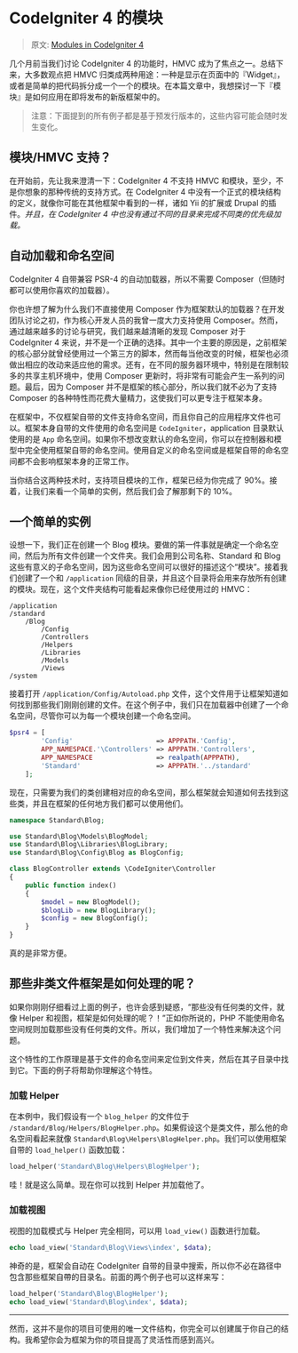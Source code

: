 # CodeIgniter 4 的模块

> 原文: [Modules in CodeIgniter 4](http://blog.newmythmedia.com/blog/show/2016-03-15_Modules_in_CodeIgniter_4)

几个月前当我们讨论 CodeIgniter 4 的功能时，HMVC 成为了焦点之一。总结下来，大多数观点把 HMVC 归类成两种用途：一种是显示在页面中的『Widget』，或者是简单的把代码拆分成一个一个的模块。在本篇文章中，我想探讨一下『模块』是如何应用在即将发布的新版框架中的。

> 注意：下面提到的所有例子都是基于预发行版本的，这些内容可能会随时发生变化。

## 模块/HMVC 支持？

在开始前，先让我来澄清一下：CodeIgniter 4 不支持 HMVC 和模块，至少，不是你想象的那种传统的支持方式。在 CodeIgniter 4 中没有一个正式的模块结构的定义，就像你可能在其他框架中看到的一样，诸如 Yii 的扩展或 Drupal 的插件。*并且，在 CodeIgniter 4 中也没有通过不同的目录来完成不同类的优先级加载。*

## 自动加载和命名空间

CodeIgniter 4 自带兼容 PSR-4 的自动加载器，所以不需要 Composer（但随时都可以使用你喜欢的加载器）。

你也许想了解为什么我们不直接使用 Composer 作为框架默认的加载器？在开发团队讨论之初，作为核心开发人员的我曾一度大力支持使用 Composer。然而，通过越来越多的讨论与研究，我们越来越清晰的发现 Composer 对于 CodeIgniter 4 来说，并不是一个正确的选择。其中一个主要的原因是，之前框架的核心部分就曾经使用过一个第三方的脚本，然而每当他改变的时候，框架也必须做出相应的改动来适应他的需求。还有，在不同的服务器环境中，特别是在限制较多的共享主机环境中，使用 Composer 更新时，将非常有可能会产生一系列的问题。最后，因为 Composer 并不是框架的核心部分，所以我们就不必为了支持 Composer 的各种特性而花费大量精力，这使我们可以更专注于框架本身。

在框架中，不仅框架自带的文件支持命名空间，而且你自己的应用程序文件也可以。框架本身自带的文件使用的命名空间是 `CodeIgniter`，application 目录默认使用的是 `App` 命名空间。如果你不想改变默认的命名空间，你可以在控制器和模型中完全使用框架自带的命名空间。使用自定义的命名空间或是框架自带的命名空间都不会影响框架本身的正常工作。

当你结合这两种技术时，支持项目模块的工作，框架已经为你完成了 90%。接着，让我们来看一个简单的实例，然后我们会了解那剩下的 10%。

## 一个简单的实例

设想一下，我们正在创建一个 Blog 模块。要做的第一件事就是确定一个命名空间，然后为所有文件创建一个文件夹。我们会用到公司名称、Standard 和 Blog 这些有意义的子命名空间，因为这些命名空间可以很好的描述这个“模块”。接着我们创建了一个和 `/application` 同级的目录，并且这个目录将会用来存放所有创建的模块。现在，这个文件夹结构可能看起来像你已经使用过的 HMVC：

```
/application
/standard
    /Blog
        /Config
        /Controllers
        /Helpers
        /Libraries
        /Models
        /Views
/system
```

接着打开 `/application/Config/Autoload.php` 文件，这个文件用于让框架知道如何找到那些我们刚刚创建的文件。在这个例子中，我们只在加载器中创建了一个命名空间，尽管你可以为每一个模块创建一个命名空间。

```php
$psr4 = [
        'Config'                     => APPPATH.'Config',
        APP_NAMESPACE.'\Controllers' => APPPATH.'Controllers',
        APP_NAMESPACE                => realpath(APPPATH),
        'Standard'                   => APPPATH.'../standard'
    ];
```

现在，只需要为我们的类创建相对应的命名空间，那么框架就会知道如何去找到这些类，并且在框架的任何地方我们都可以使用他们。

```php
namespace Standard\Blog;

use Standard\Blog\Models\BlogModel;
use Standard\Blog\Libraries\BlogLibrary;
use Standard\Blog\Config\Blog as BlogConfig;

class BlogController extends \CodeIgniter\Controller
{
    public function index()
    {
        $model = new BlogModel();
        $blogLib = new BlogLibrary();
        $config = new BlogConfig();
    }
}
```

真的是非常方便。

## 那些非类文件框架是如何处理的呢？

如果你刚刚仔细看过上面的例子，也许会感到疑惑，“那些没有任何类的文件，就像 Helper 和视图，框架是如何处理的呢？！”正如你所说的，PHP 不能使用命名空间规则加载那些没有任何类的文件。所以，我们增加了一个特性来解决这个问题。

这个特性的工作原理是基于文件的命名空间来定位到文件夹，然后在其子目录中找到它。下面的例子将帮助你理解这个特性。

### 加载 Helper

在本例中，我们假设有一个 `blog_helper` 的文件位于 `/standard/Blog/Helpers/BlogHelper.php`。如果假设这个是类文件，那么他的命名空间看起来就像 `Standard\Blog\Helpers\BlogHelper.php`。我们可以使用框架自带的 `load_helper()` 函数加载：

```php
load_helper('Standard\Blog\Helpers\BlogHelper');
```

哇！就是这么简单。现在你可以找到 Helper 并加载他了。

### 加载视图

视图的加载模式与 Helper 完全相同，可以用 `load_view()` 函数进行加载。

```php
echo load_view('Standard\Blog\Views\index', $data);
```

神奇的是，框架会自动在 CodeIgniter 自带的目录中搜索，所以你不必在路径中包含那些框架自帶的目录名。前面的两个例子也可以这样来写：

```php
load_helper('Standard\Blog\BlogHelper');
echo load_view('Standard\Blog\index', $data);
```


___

然而，这并不是你的项目可使用的唯一文件结构，你完全可以创建属于你自己的结构。我希望你会为框架为你的项目提高了灵活性而感到高兴。
